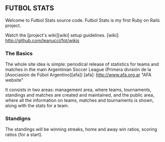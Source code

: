 ## FUTBOL STATS ##

Welcome to Futbol Stats source code. Futbol Stats is my first Ruby on Rails project.

Watch the [project's wiki][wiki] setup guidelines.
[wiki]: http://github.com/leanucci/fpt/wikis

### The Basics ###

The whole site idea is simple: periodical release of statistics for teams and matches in the main Argentinian Soccer League (Primera divisi&oacute;n de la [Asociasi&oacute;n de F&uacute;bol Argentino][afa])
[afa]: http://www.afa.org.ar "AFA website"

It consists in two areas: management area, where teams, tournaments, standings and matches are created and maintained, and the public area, where all the information on teams, matches and tournaments is shown, along with the stats for a team.

### Standigns ###

The standings will be winning streaks, home and away win ratios, scoring ratios (for a start).
